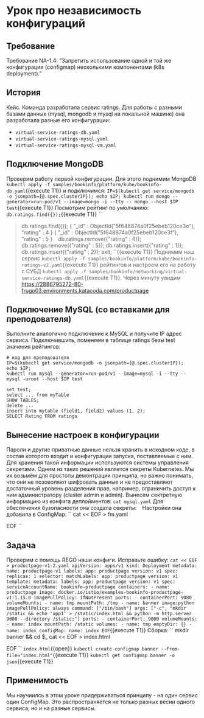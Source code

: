 # Урок про независимость конфигураций
## Требование
Требование NA-1.4: "Запретить использование одной и той же конфигурации (configmap) несколькими компонентами (k8s deployment)."
## История
Кейс. Команда разработала сервис ratings. Для работы с разными базами данных (mysql, mongodb и mysql на локальной машине) она разработала разные его конфигурации:
* `virtual-service-ratings-db.yaml`
* `virtual-service-ratings-mysql.yaml`
* `virtual-service-ratings-mysql-vm.yaml`
## Подключение MongoDB
Проверим работу первой конфигурации. Для этого поднимим MongoDB ```kubectl apply -f samples/bookinfo/platform/kube/bookinfo-db.yaml```{{execute T1}} и подключимся:
``
IP=$(kubectl get service/mongodb -o jsonpath={@.spec.clusterIP});
echo $IP;
kubectl run mongo --generator=run-pod/v1 --image=mongo -i --tty -- mongo --host $IP test
``{{execute T1}}
Посмотрим рейтинг по умолчанию:
``
db.ratings.find({});
``{{execute T1}}
``
> db.ratings.find({});
{ "_id" : ObjectId("5f648874a0f25ebeb120ce3e"), "rating" : 4 }
{ "_id" : ObjectId("5f648874a0f25ebeb120ce3f"), "rating" : 5 }
``
``
db.ratings.remove({"rating" : 4});
db.ratings.remove({"rating" : 5});
db.ratings.insert({"rating" : 1});
db.ratings.insert({"rating" : 2});
exit;
``{{execute T1}}
Поднимим наш сервис ```kubectl apply -f samples/bookinfo/platform/kube/bookinfo-ratings-v2.yaml```{{execute T1}} рейтингов и настроем его на работу с СУБД ```kubectl apply -f samples/bookinfo/networking/virtual-service-ratings-db.yaml```{{execute T1}}. Через минуту
увидим https://2886795272-80-frugo03.environments.katacoda.com/productpage
## Подключение MySQL (со вставками для преподователя)
Выполните аналогично подключение к MySQL и получите IP адрес сервиса. Подключившить,
поменяем в таблице ratings безы test значения рейтингов:
```
# код для преподователя
IP=$(kubectl get service/mongodb -o jsonpath={@.spec.clusterIP});
echo $IP;
kubectl run mysql --generator=run-pod/v1 --image=mysql -i --tty -- mysql -uroot --host $IP test

set test;
select ... from myTable
SHOW TABLES;
delete ...
insert into mytable (field1, field2) values (1, 2);
SELECT Rating FROM ratings
```
## Вынесение настроек в конфигурации
Пароли и другие приватные данные нельзя хранить в исходном коде, в состав которого входит и 
конфигурации запуска, поставляемые с ним. Для хранения такой информации используются системы 
управления секретами. Одним из таких решений является секреты Kubernetes. Мы их возьмём для
простоты демонтрации принципа, но важно понимать, что они не позоволяют
шифровать данные и не предоставляют достаточный уровень разделения прав, например, ограничить 
доступ к ним администратору (cluster admin и admin). Вынесем сектретную информацию из конфига деплойментов:
``
cat mysql.yaml
``
Для обеспечения бузопасности она создала секреты:
``
``
Настройки она добавила в ConfigMap:
``
cat << EOF > fm.yaml

EOF
``
## Задача
Проверим с помощь REGO наши конфиги. Исправьте ошибку:
``
cat << EOF > productpage-v1-2.yaml
apiVersion: apps/v1
kind: Deployment
metadata:
  name: productpage-v1
  labels:
    app: productpage
    version: v1
spec:
  replicas: 1
  selector:
    matchLabels:
      app: productpage
      version: v1
  template:
    metadata:
      labels:
        app: productpage
        version: v1
    spec:
      serviceAccountName: bookinfo-productpage
      containers:
      - name: productpage
        image: docker.io/istio/examples-bookinfo-productpage-v1:1.15.0
        imagePullPolicy: IfNotPresent
        ports:
        - containerPort: 9080
        volumeMounts:
        - name: tmp
          mountPath: /tmp
      - name: banner
        image:python
        imagePullPolicy: always
        command: ["/bin/bash"]
        args: ["-c", "mkdir /static && echo 'app1' > /static/index.html && python -m http.server 9000 --directory /static;"]
        ports:
        - containerPort: 9000
        volumeMounts:
        - name: index
          mountPath: /static
      volumes:
      - name: tmp
        emptyDir: {}
      - name: index
        configMap:
          name: index
EOF
``{{execute T1}}
Сборка: 
``
mkdir banner && cd $_
cat << EOF > index.html

EOF
``
`index.html`{{open}}
`kubectl create configmap banner --from-file="index.html"`{{execute T1}}
`kubectl get configmap banner -o json`{{execute T1}}
## Применимость
Мы научиилсь в этом уроке придерживаться принципу - на один сервис один ConfigMap. Это распространяется
не только разных весии одного сервиса, но и на разные сервисы.